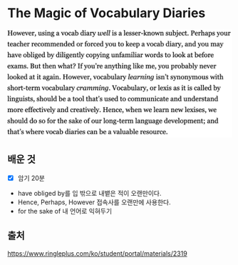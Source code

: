 # The Magic of Vocabulary Diaries

![](./asset/materials/10.24.png)

## 배운 것

- [x] 암기 20분
- have obliged by를 입 밖으로 내뱉은 적이 오랜만이다.
- Hence, Perhaps, However 접속사를 오랜만에 사용한다.
- for the sake of 내 언어로 익혀두기

## 출처

https://www.ringleplus.com/ko/student/portal/materials/2319
